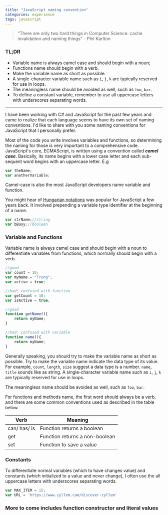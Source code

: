 ```yaml
---
title: "JavaScript naming convention"
categories: experience
tags: javascript 
---
```


> "There are only two hard things in Computer Science: cache invalidation and naming things" - Phil Karlton

### TL;DR

- Variable name is always camel case and should begin with a noun;
- Functions name should begin with a verb.
- Make the variable name as short as possible.
- A single-character variable name such as `i`, `j`, `k` are typically reserved for use in loops.
- The meaningless name should be avoided as well, such as `foo`, `bar`.
- To define a constant variable, remember to use all uppercase letters with underscores separating words.

------

I have been working with C# and JavaScript for the past few years and came to realize that each language seems to have its own set of naming conventions. I'd like to share with you some naming conventions for JavaScript that I personally prefer.

Most of the code you write involves variables and functions, so determining the naming for those is very important to a comprehensive code. JavaScript's core, ECMAScript, is written using a convention called **_camel case_**. Basically, its name begins with a lower case letter and each sub-sequent word begins with an uppercase letter. E.g

```javascript
var theName;
var anotherVariable;
```

Camel-case is also the most JavaScript developers name variable and function.

You might hear of [Hungarian notations](https://en.wikipedia.org/wiki/Hungarian_notation) was popular for JavaScript a few years back. It involved prepending a variable type identifier at the beginning of a name.

```javascript
var strName;//string
var bBusy;//boolean
```

### Variable and Functions

Variable name is always camel case and should begin with a noun to differentiate variables from functions, which normally should begin with a verb.

```javascript
//good
var count = 10;
var myName = "Trung";
var active = true;

//bad: confused with function
var getCount = 10;
var isActive = true;

//good
function getName(){
    return myName;
}

//bad: confused with variable
function name(){
    return myName;
}
```

Generally speaking, you should try to make the variable name as short as possible. Try to make the variable name indicate the data type of its value. For example, `count`, `length`, `size` suggest a data type is a number. `name`, `title` sounds like as string. A single-character variable name such as `i`, `j`, `k` are typically reserved for use in loops.

The meaningless name should be avoided as well, such as `foo`, `bar`.

For functions and methods name, the first word should always be a verb, and there are some common conventions used as described in the table below.

| Verb         | Meaning                        |
|--------------|--------------------------------|
| can/ has/ is | Function returns a boolean     |
| get          | Function returns a non-boolean |
| set          | Function to save a value       |

### Constants

To differentiate normal variables (which to have changes value) and constants (which initialized to a value and never change), I often use the all uppercase letters with underscores separating words.

```javascript
var MAX_ITEM = 15;
var URL = 'https://www.zyllem.com/discover-zyllem'
```

### More to come includes function constructor and literal values